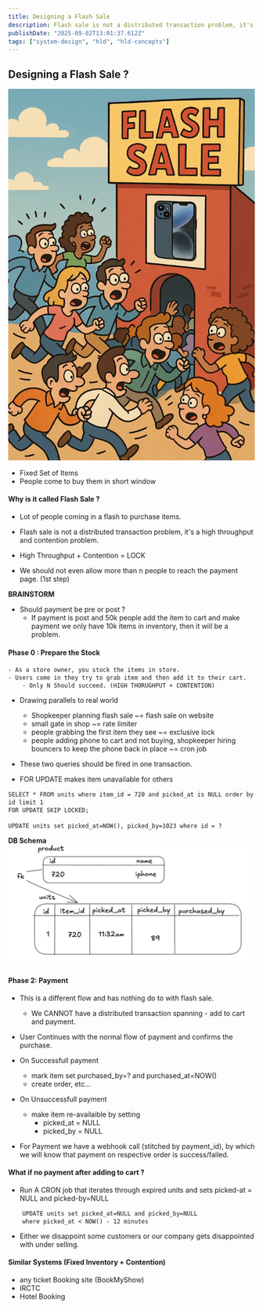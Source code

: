 ```yaml
---
title: Designing a Flash Sale
description: Flash sale is not a distributed transaction problem, it's a high throughput and contention problem
publishDate: "2025-09-02T13:01:37.612Z"
tags: ["system-design", "hld", "hld-concepts"]
---
```

## Designing a Flash Sale ?
![](img/flash-sale/assets_task_01k4543zwmf48smtxr2djx7fsx_1756813831_img_1.webp)

- Fixed Set of Items
- People come to buy them in short window

#### Why is it called Flash Sale ?
- Lot of people coming in a flash to purchase items.
- Flash sale is not a distributed transaction problem, it's a high throughput and contention problem.
- High Throughput  + Contention = LOCK

- We should not even allow more than n people to reach the payment page. (1st step)

**BRAINSTORM**
- Should payment be pre or post ?
	- If payment is post and 50k people add the item to cart and make payment we only have 10k items in inventory, then it will be a problem.


#### Phase 0 : Prepare the Stock
	- As a store owner, you stock the items in store.
	- Users come in they try to grab item and then add it to their cart.
		- Only N Should succeed. (HIGH THORUGHPUT + CONTENTION)
- Drawing parallels to real world
	- Shopkeeper planning flash sale ~= flash sale on website
	- small gate in shop ~= rate limiter
	- people grabbing the first item they see ~= exclusive lock
	- people adding phone to cart and not buying, shopkeeper hiring bouncers to keep the phone back in place ~= cron job


- These two queries should be fired in one transaction.
- FOR UPDATE makes item unavailable for others
```
SELECT * FROM units where item_id = 720 and picked_at is NULL order by id limit 1
FOR UPDATE SKIP LOCKED;

UPDATE units set picked_at=NOW(), picked_by=1023 where id = ?
```

**DB Schema**
![](img/flash-sale/Pasted%20image%2020250902181951.png)

#### Phase 2: Payment
- This is a different flow and has nothing do to with flash sale.
	- We CANNOT have a distributed transaction spanning - add to cart and payment.
- User Continues with the normal flow of payment and confirms the purchase.
- On Successfull payment
	- mark item set purchased_by=? and purchased_at=NOW()
	- create order, etc...
- On Unsuccessfull payment
	- make item re-availaible by setting
		- picked_at = NULL
		- picked_by = NULL

- For Payment we have a webhook call (stitched by payment_id), by which we will know that payment on respective order is success/failed.

#### What if no payment after adding to cart ?
- Run A CRON job that iterates through expired units and sets picked-at = NULL and picked-by=NULL

```
	UPDATE units set picked_at=NULL and picked_by=NULL 
	where picked_at < NOW() - 12 minutes
```

- Either we disappoint some customers or our company gets disappointed with under selling.

#### Similar Systems (Fixed Inventory + Contention)
- any ticket Booking site (BookMyShow)
- IRCTC
- Hotel Booking